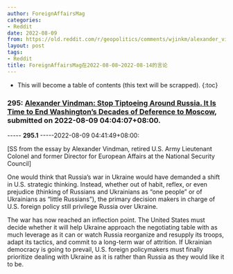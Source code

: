 ```yaml
---
author: ForeignAffairsMag
categories:
- Reddit
date: 2022-08-09
from: https://old.reddit.com/r/geopolitics/comments/wjinkm/alexander_vindman_stop_tiptoeing_around_russia_it/
layout: post
tags:
- Reddit
title: ForeignAffairsMag在2022-08-08~2022-08-14的言论
---
```


* This will become a table of contents (this text will be scrapped).
{:toc}

### 295: [Alexander Vindman: Stop Tiptoeing Around Russia. It Is Time to End Washington’s Decades of Deference to Moscow](https://old.reddit.com/r/geopolitics/comments/wjinkm/alexander_vindman_stop_tiptoeing_around_russia_it/), submitted on 2022-08-09 04:04:07+08:00.

----- __295.1__ -----2022-08-09 04:41:49+08:00:

\[SS from the essay by Alexander Vindman, retired U.S. Army Lieutenant Colonel and former Director for European Affairs at the National Security Council\]

One would think that Russia’s war in Ukraine would have demanded a shift in U.S. strategic thinking. Instead, whether out of habit, reflex, or even prejudice (thinking of Russians and Ukrainians as “one people” or of Ukrainians as “little Russians”), the primary decision makers in charge of U.S. foreign policy still privilege Russia over Ukraine.

The war has now reached an inflection point. The United States must decide whether it will help Ukraine approach the negotiating table with as much leverage as it can or watch Russia reorganize and resupply its troops, adapt its tactics, and commit to a long-term war of attrition. If Ukrainian democracy is going to prevail, U.S. foreign policymakers must finally prioritize dealing with Ukraine as it is rather than Russia as they would like it to be.

